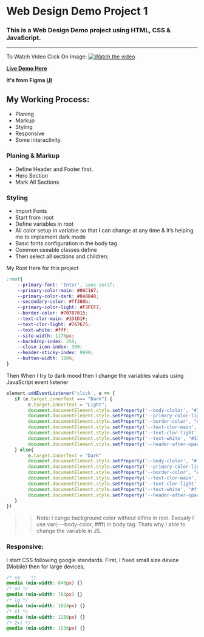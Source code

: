 # Web Design Demo Project 1
### This is a Web Design Demo project using HTML, CSS & JavaScript.
---

To Watch Video Click On Image:
[![Watch the video](https://user-images.githubusercontent.com/75246159/151648570-3e0bb63a-f25d-4a06-90d8-b969ab624435.PNG)](https://www.youtube.com/watch?v=28FwZHeXjR8)

**[Live Demo Here](https://keen-franklin-4c553b.netlify.app/)**

**It's from Figma [UI](https://www.figma.com/file/eRttu9aYFD4xqccpPi4w5e/)**

## My Working Process:
- Planing
- Markup
- Styling
- Responsive
- Some interactivity.

### Planing & Markup
- Define Header and Footer first.
- Hero Section
- Mark All Sections

### Styling
- Import Fonts
- Start from :root
- Define variables in root
- All color setup in variable so that I can change at any time & It’s helping me to implement dark mode
- Basic fonts configuration in the body tag
- Common useable classes define
- Then select all sections and children;

My Root Here for this project
``` css
:root{
    --primary-font: 'Inter', sans-serif;
    --primary-color-main: #06C167;
    --primary-color-dark: #048848;
    --secondary-color: #ff380b;
    --primary-color-light: #F3FCF7;
    --border-color: #70707015;
    --text-clor-main: #1D1D1F;
    --text-clor-light: #767675;
    --text-white: #fff;
    --site-width: 1170px;
    --backdrop-index: 250;
    --close-icon-index: 300;
    --header-sticky-index: 9999;
    --button-width: 100%;
}
```
Then When I try to dark mood then I change the variables values using JavaScript event listener
``` js
element.addEventListener('click', e => {
   if (e.target.innerText === "Dark") {
        e.target.innerText = "Light";
        document.documentElement.style.setProperty('--body-clolor', "#333");
        document.documentElement.style.setProperty('--primary-color-light', "#101010");
        document.documentElement.style.setProperty('--border-color', "#fff");
        document.documentElement.style.setProperty('--text-clor-main', "#fff");
        document.documentElement.style.setProperty('--text-clor-light', "#fff");
        document.documentElement.style.setProperty('--text-white', "#333");
        document.documentElement.style.setProperty('--header-after-opacity', "0.4");
   } else{
        e.target.innerText = "Dark"
        document.documentElement.style.setProperty('--body-clolor', "#fff");
        document.documentElement.style.setProperty('--primary-color-light', "#F3FCF7");
        document.documentElement.style.setProperty('--border-color', "#70707015");
        document.documentElement.style.setProperty('--text-clor-main', "#1D1D1F");
        document.documentElement.style.setProperty('--text-clor-light', "#767675");
        document.documentElement.style.setProperty('--text-white', "#fff");
        document.documentElement.style.setProperty('--header-after-opacity', "1");
   }
})
```

>> Note:
>> I cange background color without difine in rool. Excualy I use var(---body-color, #fff) in body tag. Thats why I able to change the variable in JS.

### Responsive:
I start CSS following google standards. First, I fixed small size device (Mobile) then for large devices;

``` css
/* sm	 */
@media (min-width: 640px) {}
/* md */
@media (min-width: 768px) {}
/* lg */
@media (min-width: 1024px) {}
/* xl */
@media (min-width: 1280px) {}
/* 2xl */
@media (min-width: 1536px) {}
```

